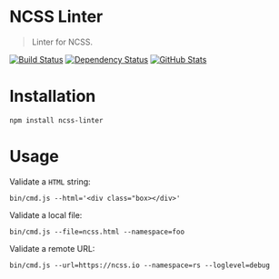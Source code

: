 NCSS Linter
===========

> Linter for NCSS.

[![Build Status](https://img.shields.io/travis/redaxmedia/ncss-linter.svg)](https://travis-ci.org/redaxmedia/ncss-linter)
[![Dependency Status](https://gemnasium.com/badges/github.com/redaxmedia/ncss-linter.svg)](https://gemnasium.com/github.com/redaxmedia/ncss-linter)
[![GitHub Stats](https://img.shields.io/badge/github-stats-ff5500.svg)](http://githubstats.com/redaxmedia/ncss-linter)


Installation
============

```
npm install ncss-linter
```


Usage
=====

Validate a `HTML` string:

```
bin/cmd.js --html='<div class="box></div>'
```

Validate a local file:

```
bin/cmd.js --file=ncss.html --namespace=foo
```

Validate a remote URL:

```
bin/cmd.js --url=https://ncss.io --namespace=rs --loglevel=debug
```
